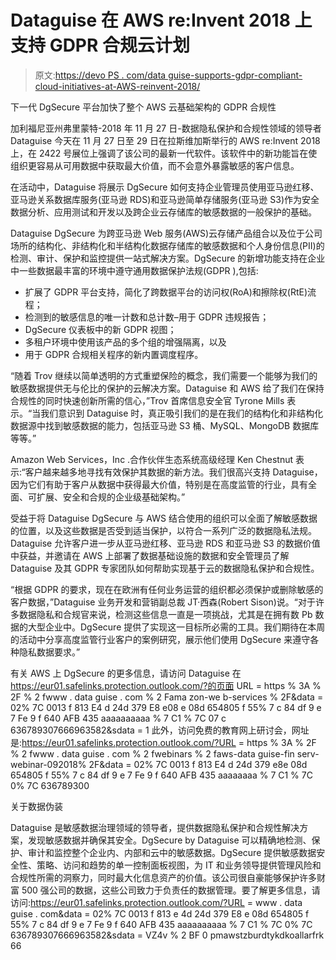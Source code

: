 # Dataguise 在 AWS re:Invent 2018 上支持 GDPR 合规云计划

> 原文:[https://devo PS . com/data guise-supports-gdpr-compliant-cloud-initiatives-at-AWS-reinvent-2018/](https://devops.com/dataguise-supports-gdpr-compliant-cloud-initiatives-at-aws-reinvent-2018/)

下一代 DgSecure 平台加快了整个 AWS 云基础架构的 GDPR 合规性

加利福尼亚州弗里蒙特-2018 年 11 月 27 日-数据隐私保护和合规性领域的领导者 Dataguise 今天在 11 月 27 日至 29 日在拉斯维加斯举行的 AWS re:Invent 2018 上，在 2422 号展位上强调了该公司的最新一代软件。该软件中的新功能旨在使组织更容易从可用数据中获取最大价值，而不会意外暴露敏感的客户信息。

在活动中，Dataguise 将展示 DgSecure 如何支持企业管理员使用亚马逊红移、亚马逊关系数据库服务(亚马逊 RDS)和亚马逊简单存储服务(亚马逊 S3)作为安全数据分析、应用测试和开发以及跨企业云存储库的敏感数据的一般保护的基础。

Dataguise DgSecure 为跨亚马逊 Web 服务(AWS)云存储产品组合以及位于公司场所的结构化、非结构化和半结构化数据存储库的敏感数据和个人身份信息(PII)的检测、审计、保护和监控提供一站式解决方案。DgSecure 的新增功能支持在企业中一些数据最丰富的环境中遵守通用数据保护法规(GDPR ),包括:

*   扩展了 GDPR 平台支持，简化了跨数据平台的访问权(RoA)和擦除权(RtE)流程；
*   检测到的敏感信息的唯一计数和总计数–用于 GDPR 违规报告；
*   DgSecure 仪表板中的新 GDPR 视图；
*   多租户环境中使用该产品的多个组的增强隔离，以及
*   用于 GDPR 合规相关程序的新内置调度程序。

“随着 Trov 继续以简单透明的方式重塑保险的概念，我们需要一个能够为我们的敏感数据提供无与伦比的保护的云解决方案。Dataguise 和 AWS 给了我们在保持合规性的同时快速创新所需的信心，”Trov 首席信息安全官 Tyrone Mills 表示。“当我们意识到 Dataguise 时，真正吸引我们的是在我们的结构化和非结构化数据源中找到敏感数据的能力，包括亚马逊 S3 桶、MySQL、MongoDB 数据库等等。”

Amazon Web Services，Inc .合作伙伴生态系统高级经理 Ken Chestnut 表示:“客户越来越多地寻找有效保护其数据的新方法。我们很高兴支持 Dataguise，因为它们有助于客户从数据中获得最大价值，特别是在高度监管的行业，具有全面、可扩展、安全和合规的企业级基础架构。”

受益于将 Dataguise DgSecure 与 AWS 结合使用的组织可以全面了解敏感数据的位置，以及这些数据是否受到适当保护，以符合一系列广泛的数据隐私法规。Dataguise 允许客户进一步从亚马逊红移、亚马逊 RDS 和亚马逊 S3 的数据价值中获益，并邀请在 AWS 上部署了数据基础设施的数据和安全管理员了解 Dataguise 及其 GDPR 专家团队如何帮助实现基于云的数据隐私保护和合规性。

“根据 GDPR 的要求，现在在欧洲有任何业务运营的组织都必须保护或删除敏感的客户数据，”Dataguise 业务开发和营销副总裁 JT·西森(Robert Sison)说。“对于许多数据隐私和合规官来说，检测这些信息一直是一项挑战，尤其是在拥有数 Pb 数据的大型企业中。DgSecure 提供了实现这一目标所必需的工具。我们期待在本周的活动中分享高度监管行业客户的案例研究，展示他们使用 DgSecure 来遵守各种隐私数据要求。”

有关 AWS 上 DgSecure 的更多信息，请访问 Dataguise 在 https://eur01.safelinks.protection.outlook.com/?的页面 URL = https % 3A % 2F % 2 fwww . data guise . com % 2 Fama zon-we b-services % 2F&data = 02% 7C 0013 f 813 E4 d 24d 379 E8 e08 e 08d 654805 f 55% 7 c 84 df 9 e 7 Fe 9 f 640 AFB 435 aaaaaaaaaa % 7 C1 % 7C 07 c 636789307666963582&sdata = 1 此外，访问免费的教育网上研讨会，网址是:https://eur01.safelinks.protection.outlook.com/?URL = https % 3A % 2F % 2 fwww . data guise . com % 2 fwebinars % 2 faws-data guise-fin serv-webinar-092018% 2F&data = 02% 7C 0013 f 813 E4 d 24d 379 e8e 08d 654805 f 55% 7 c 84 df 9 e 7 Fe 9 f 640 AFB 435 aaaaaaaa % 7 C1 % 7C 0% 7C 636789300

关于数据伪装

Dataguise 是敏感数据治理领域的领导者，提供数据隐私保护和合规性解决方案，发现敏感数据并确保其安全。DgSecure by Dataguise 可以精确地检测、保护、审计和监控整个企业内、内部和云中的敏感数据。DgSecure 提供敏感数据安全性、策略、访问和趋势的单一控制面板视图，为 IT 和业务领导提供管理风险和合规性所需的洞察力，同时最大化信息资产的价值。该公司很自豪能够保护许多财富 500 强公司的数据，这些公司致力于负责任的数据管理。要了解更多信息，请访问:https://eur01.safelinks.protection.outlook.com/?URL = www . data guise . com&data = 02% 7C 0013 f 813 e 4d 24d 379 E8 e 08d 654805 f 55% 7 c 84 df 9 e 7 Fe 9 f 640 AFB 435 aaaaaaaaaa % 7 C1 % 7C 0% 7C 636789307666963582&sdata = VZ4v % 2 BF 0 pmawstzburdtykdkoallarfrk 66